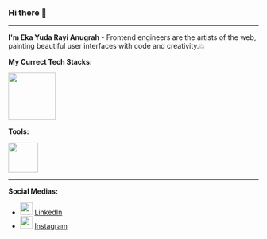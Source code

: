 ### Hi there 👋
---
<strong>I'm Eka Yuda Rayi Anugrah</strong> - Frontend engineers are the artists of the web, painting beautiful user interfaces with code and creativity.💥

**My Currect Tech Stacks:**

<code><img height="95" src="https://skillicons.dev/icons?i=html,htmx,pug,css,scss,sass,nodejs,js,ts,vue,nuxt,svelte,angular,vite,vitest,tailwind,bootstrap,windicss,materialui,vuetify,pinia,redux,cypress,nest,mysql,prisma,yarn,npm,pnpm&theme=dark" /></code>

**Tools:**

<code><img height="60" src="https://skillicons.dev/icons?i=vscode,bitbucket,codepen,discord,docker,figma,git,github,postman,stackoverflow,sublime&theme=dark" /></code>

---
**Social Medias:**

- <img height="25" src="https://skillicons.dev/icons?i=linkedin&theme=dark"> [LinkedIn](https://id.linkedin.com/in/ecountergg)</img>
- <img height="25" src="https://skillicons.dev/icons?i=instagram&theme=dark"> [Instagram](https://id.linkedin.com/in/ecountergg)</img>
